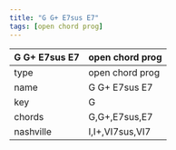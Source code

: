 ```yaml
---
title: "G G+ E7sus E7"
tags: [open chord prog]
---
```


|G G+ E7sus E7|open chord prog|
|---|---|
|type|open chord prog|
|name|G G+ E7sus E7|
|key|G|
|chords|G,G+,E7sus,E7|
|nashville|I,I+,VI7sus,VI7|

